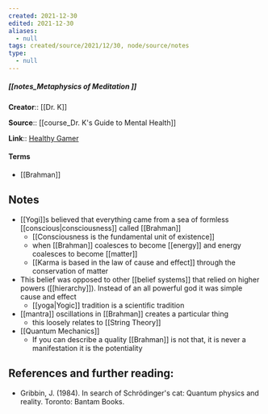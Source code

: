 ```yaml
---
created: 2021-12-30 
edited: 2021-12-30
aliases:
  - null
tags: created/source/2021/12/30, node/source/notes
type:
  - null 
---
```


##### [[notes_Metaphysics of Meditation ]]
**Creator**:: [[Dr. K]]
 
**Source**:: [[course_Dr. K's Guide to Mental Health]]

**Link**:: [Healthy Gamer](https://coaching.healthygamer.gg/guide/lessons/metaphysics-of-meditation)

#### Terms
- [[Brahman]]

## Notes
- [[Yogi]]s believed that everything came from a sea of formless [[conscious|consciousness]] called [[Brahman]]
	- [[Consciousness is the fundamental unit of existence]]
	- when [[Brahman]] coalesces to become [[energy]] and energy coalesces to become [[matter]]
	- [[Karma is based in the law of cause and effect]] through the conservation of matter
- This belief was opposed to other [[belief systems]] that relied on higher powers ([[hierarchy]]). Instead of an all powerful god it was simple cause and effect
	- [[yoga|Yogic]] tradition is a scientific tradition
- [[mantra]] oscillations in [[Brahman]] creates a particular thing
	- this loosely relates to [[String Theory]]
- [[Quantum Mechanics]]
	- If you can describe a quality [[Brahman]] is not that, it is never a manifestation it is the potentiality 

##  **References and further reading:**  
-   Gribbin, J. (1984). In search of Schrödinger's cat: Quantum physics and reality. Toronto: Bantam Books.